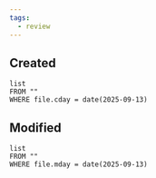 ```yaml
---
tags:
  - review
---
```

## Created
```dataview
list
FROM ""
WHERE file.cday = date(2025-09-13)
```
## Modified
```dataview
list
FROM ""
WHERE file.mday = date(2025-09-13)
```